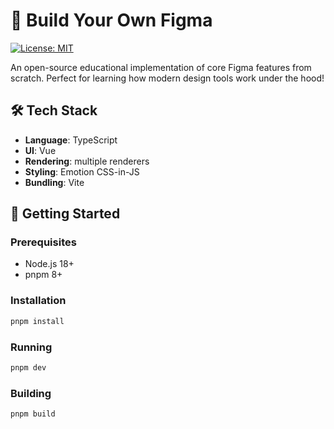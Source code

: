 # 🎨 Build Your Own Figma

[![License: MIT](https://img.shields.io/badge/License-MIT-blue.svg)](https://opensource.org/licenses/MIT)

An open-source educational implementation of core Figma features from scratch. Perfect for learning how modern design tools work under the hood!

## 🛠 Tech Stack

- **Language**: TypeScript
- **UI**: Vue
- **Rendering**: multiple renderers
- **Styling**: Emotion CSS-in-JS
- **Bundling**: Vite

## 🚀 Getting Started

### Prerequisites

- Node.js 18+
- pnpm 8+

### Installation

```bash
pnpm install
```

### Running

```bash
pnpm dev
```

### Building

```bash
pnpm build
```
